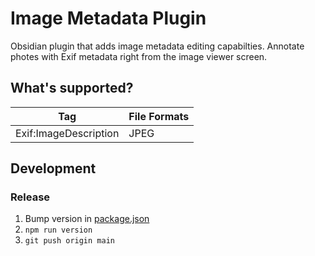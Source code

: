 # Image Metadata Plugin

Obsidian plugin that adds image metadata editing capabilties. Annotate photes with Exif metadata right from the image viewer screen.

## What's supported?

| Tag                   | File Formats |
| --------------------- | ------------ |
| Exif:ImageDescription | JPEG         |

## Development

### Release

1. Bump version in [package.json](./package.json)
1. `npm run version`
1. `git push origin main`
